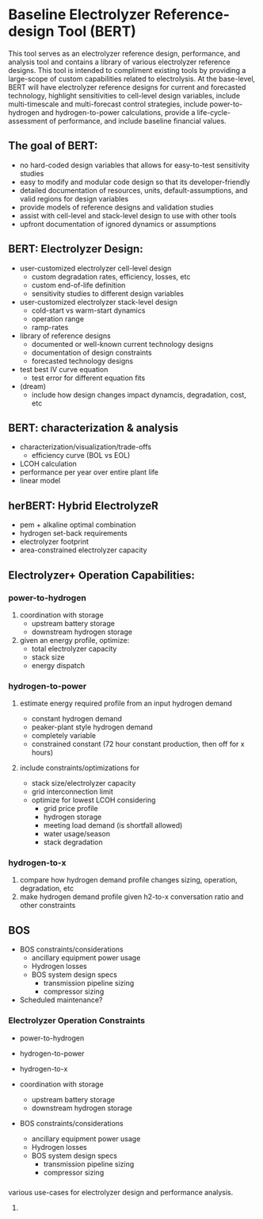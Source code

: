 # Baseline Electrolyzer Reference-design Tool (BERT)

This tool serves as an electrolyzer reference design, performance, and analysis tool and contains a library of various electrolyzer reference designs. This tool is intended to compliment existing tools by providing a large-scope of custom capabilities related to electrolysis. At the base-level, BERT will have electrolyzer reference designs for current and forecasted technology, highlight sensitivities to cell-level design variables, include multi-timescale and multi-forecast control strategies, include power-to-hydrogen and hydrogen-to-power calculations, provide a life-cycle-assessment of performance, and include baseline financial values.

## The goal of BERT:
- no hard-coded design variables that allows for easy-to-test sensitivity studies
- easy to modify and modular code design so that its developer-friendly 
- detailed documentation of resources, units, default-assumptions, and valid regions for design variables
- provide models of reference designs and validation studies
- assist with cell-level and stack-level design to use with other tools
- upfront documentation of ignored dynamics or assumptions

## BERT: Electrolyzer Design:
- user-customized electrolyzer cell-level design
    * custom degradation rates, efficiency, losses, etc
    * custom end-of-life definition
    * sensitivity studies to different design variables
- user-customized electrolyzer stack-level design
    * cold-start vs warm-start dynamics
    * operation range
    * ramp-rates
- library of reference designs 
    * documented or well-known current technology designs
    * documentation of design constraints
    * forecasted technology designs
- test best IV curve equation
    * test error for different equation fits
- (dream)
    * include how design changes impact dynamcis, degradation, cost, etc

## BERT: characterization & analysis
- characterization/visualization/trade-offs
    * efficiency curve (BOL vs EOL)
- LCOH calculation
- performance per year over entire plant life
- linear model

## herBERT: Hybrid ElectrolyzeR
- pem + alkaline optimal combination
- hydrogen set-back requirements
- electrolyzer footprint
- area-constrained electrolyzer capacity

## Electrolyzer+ Operation Capabilities:
### power-to-hydrogen
1. coordination with storage
    - upstream battery storage
    - downstream hydrogen storage
2. given an energy profile, optimize:
    - total electrolyzer capacity
    - stack size
    - energy dispatch

### hydrogen-to-power 
1. estimate energy required profile from an input hydrogen demand
    - constant hydrogen demand
    - peaker-plant style hydrogen demand
    - completely variable
    - constrained constant (72 hour constant production, then off for x hours)

2. include constraints/optimizations for
    - stack size/electrolyzer capacity
    - grid interconnection limit
    - optimize for lowest LCOH considering
        * grid price profile
        * hydrogen storage
        * meeting load demand (is shortfall allowed)
        * water usage/season
        * stack degradation
### hydrogen-to-x
1. compare how hydrogen demand profile changes sizing, operation, degradation, etc
2. make hydrogen demand profile given h2-to-x conversation ratio and other constraints

## BOS
- BOS constraints/considerations
    - ancillary equipment power usage
    - Hydrogen losses
    - BOS system design specs
        * transmission pipeline sizing
        * compressor sizing
- Scheduled maintenance?

### Electrolyzer Operation Constraints
- power-to-hydrogen
- hydrogen-to-power
- hydrogen-to-x


- coordination with storage
    - upstream battery storage
    - downstream hydrogen storage

- BOS constraints/considerations
    - ancillary equipment power usage
    - Hydrogen losses
    - BOS system design specs
        * transmission pipeline sizing
        * compressor sizing

### 
 various use-cases for electrolyzer design and performance analysis.

1. 